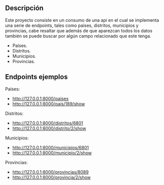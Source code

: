 ## Descripción

Este proyecto consiste en un consumo de una api en el cual se implementa una serie de endpoints, tales como países, distritos, municipios y provincias, cabe resaltar que además de que aparezcan todos los datos también se puede buscar por algún campo relacionado que este tenga.

- Países.
- Distritos.
- Municipios.
- Provincias.

## Endpoints ejemplos

Países: 
- http://127.0.0.1:8000/paises
- http://127.0.0.1:8000/pais/189/show

Distritos: 
- http://127.0.0.1:8000/distritos/6801
- http://127.0.0.1:8000/distrito/2/show

Municipios: 
- http://127.0.0.1:8000/municipios/6801
- http://127.0.0.1:8000/municipio/2/show

Provincias: 
- http://127.0.0.1:8000/provincias/8089
- http://127.0.0.1:8000/provincia/2/show